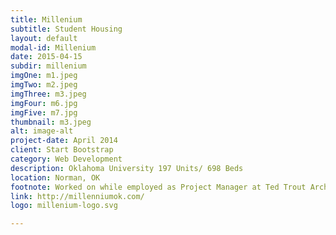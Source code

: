 ```yaml
---
title: Millenium
subtitle: Student Housing
layout: default
modal-id: Millenium
date: 2015-04-15
subdir: millenium
imgOne: m1.jpeg
imgTwo: m2.jpeg
imgThree: m3.jpeg
imgFour: m6.jpg
imgFive: m7.jpg
thumbnail: m3.jpeg
alt: image-alt
project-date: April 2014
client: Start Bootstrap
category: Web Development
description: Oklahoma University 197 Units/ 698 Beds
location: Norman, OK
footnote: Worked on while employed as Project Manager at Ted Trout Architects and Associates, LTD.
link: http://millenniumok.com/
logo: millenium-logo.svg

---
```

